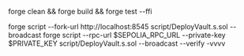 
forge clean && forge build && forge test --ffi

forge script --fork-url http://localhost:8545 script/DeployVault.s.sol  --broadcast
forge script --rpc-url $SEPOLIA_RPC_URL --private-key $PRIVATE_KEY script/DeployVault.s.sol --broadcast --verify -vvvv